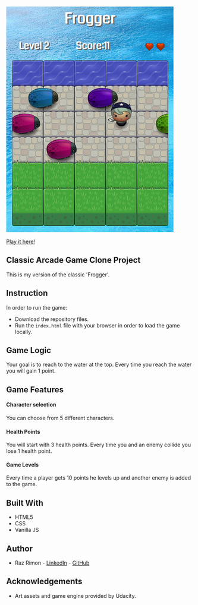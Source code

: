 ![Picture of the game](https://github.com/razcodes/arcadegame/blob/master/images/frogger.png?raw=true)

[Play it here!](https://razcodes.github.io/arcadegame/)

## Classic Arcade Game Clone Project
This is my version of the classic 'Frogger'.

## Instruction
In order to run the game:
* Download the repository files.
* Run the `index.html` file with your browser in order to load the game locally.

## Game Logic
Your goal is to reach to the water at the top.
Every time you reach the water you will gain 1 point.

## Game Features
#### Character selection
You can choose from 5 different characters.

#### Health Points
You will start with 3 health points.
Every time you and an enemy collide you lose 1 health point.

#### Game Levels
Every time a player gets 10 points he levels up and another enemy is added to the game.

## Built With
* HTML5
* CSS
* Vanilla JS

## Author
* Raz Rimon - [LinkedIn](https://www.linkedin.com/in/raz-rimon-416551125) - [GitHub](https://github.com/razcodes/)

## Acknowledgements
* Art assets and game engine provided by Udacity.

